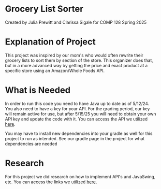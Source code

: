 # Grocery List Sorter

Created by Julia Prewitt and Clarissa Sigale for COMP 128 Spring 2025

# Explanation of Project
This project was inspired by our mom's who would often rewrite their grocery lists to sort them by section of the store. This organizer does that, but in a more advanced way by getting the price and exact product at a specific store using an Amazon/Whole Foods API. 

# What is Needed
In order to run this code you need to have Java up to date as of 5/12/24. You also need to have a key for your API. For the grading period, our key will remain active for use, but after 5/15/25 you will need to obtain your own API key and update the code with it. You can access the API we utilized [here](https://rapidapi.com/mahmudulhasandev/api/api-to-find-grocery-prices). 

You may have to install new dependencies into your gradle as well for this project to run as intended. See our gradle page in the project for what dependencies are needed

# Research
For this project we did research on how to implement API's and JavaSwing, etc. You can access the links we utilized [here](https://docs.google.com/document/d/15yGyO9L3vmY5hZ1z4SdTQSsAi0ERV95XBWaF1yDd0tk/edit?tab=t.jt5wgfoid0sw). 
